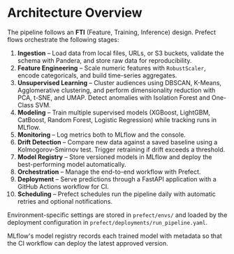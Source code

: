 # Architecture Overview

The pipeline follows an **FTI** (Feature, Training, Inference) design. Prefect
flows orchestrate the following stages:

1. **Ingestion** – Load data from local files, URLs, or S3 buckets, validate
   the schema with Pandera, and store raw data for reproducibility.
2. **Feature Engineering** – Scale numeric features with `RobustScaler`, encode
   categoricals, and build time-series aggregates.
3. **Unsupervised Learning** – Cluster audiences using DBSCAN, K-Means,
   Agglomerative clustering, and perform dimensionality reduction with PCA,
   t-SNE, and UMAP. Detect anomalies with Isolation Forest and One-Class SVM.
4. **Modeling** – Train multiple supervised models (XGBoost, LightGBM,
   CatBoost, Random Forest, Logistic Regression) while tracking runs in MLflow.
5. **Monitoring** – Log metrics both to MLflow and the console.
6. **Drift Detection** – Compare new data against a saved baseline using a
   Kolmogorov-Smirnov test. Trigger retraining if drift exceeds a threshold.
7. **Model Registry** – Store versioned models in MLflow and deploy the
   best-performing model automatically.
8. **Orchestration** – Manage the end-to-end workflow with Prefect.
9. **Deployment** – Serve predictions through a FastAPI application with a
   GitHub Actions workflow for CI.
10. **Scheduling** – Prefect schedules run the pipeline daily with automatic
   retries and optional notifications.

Environment-specific settings are stored in `prefect/envs/` and loaded by
the deployment configuration in `prefect/deployments/run_pipeline.yaml`.

MLflow's model registry records each trained model with metadata so that the
CI workflow can deploy the latest approved version.


